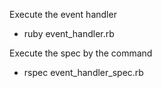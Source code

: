 Execute the event handler

- ruby event_handler.rb

Execute the spec by the command

- rspec event_handler_spec.rb

